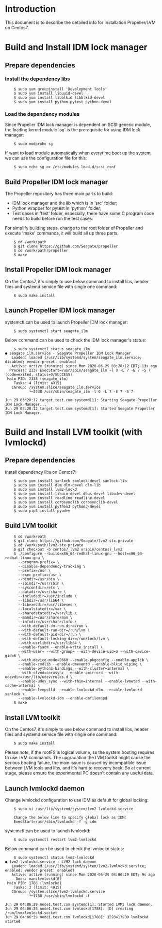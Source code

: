 # Introduction

This document is to describe the detailed info for installation
Propeller/LVM on Centos7.

# Build and Install IDM lock manager

## Prepare dependencies

### Install the dependency libs

```
    $ sudo yum groupinstall 'Development Tools'
    $ sudo yum install libuuid-devel
    $ sudo yum install libblkid libblkid-devel
    $ sudo yum install python-pytest python-devel
```

### Load the dependency modules

Since Propeller IDM lock manager is dependent on SCSI generic module,
the loading kernel module 'sg' is the prerequisite for using IDM lock
manager:

```
    $ sudo modprobe sg
```

If want to load module automatically when everytime boot up the system,
we can use the configuration file for this:

```
    $ sudo echo sg >> /etc/modules-load.d/scsi.conf
```


## Build Propeller IDM lock manager

The Propeller repository has three main parts to build:

- IDM lock manager and the lib which is in 'src' folder;
- Python wrapper for pytest in 'python' folder;
- Test cases in 'test' folder, especially, there have some C program
  code needs to build before run the test cases.

For simplify building steps, change to the root folder of Propeller and
execute 'make' commands, it will build all up three parts.

```
    $ cd /work/path
    $ git clone https://github.com/Seagate/propeller
    $ cd /work/path/propeller
    $ make
```

## Install Propeller IDM lock manager

On the Centos7, it's simply to use below command to install libs,
header files and systemd service file with single one command:

```
    $ sudo make install
```

## Launch Propeller IDM lock manager

systemctl can be used to launch Propeller IDM lock manager:

```
    $ sudo systemctl start seagate_ilm
```

Below command can be used to check the IDM lock manager's status:

```
    $ sudo systemctl status seagate_ilm
● seagate_ilm.service - Seagate Propeller IDM Lock Manager
   Loaded: loaded (/usr/lib/systemd/system/seagate_ilm.service; disabled; vendor preset: enabled)
   Active: active (running) since Mon 2020-06-29 03:28:12 EDT; 13s ago
  Process: 2337 ExecStart=/usr/sbin/seagate_ilm -l 0 -L 7 -E 7 -S 7 (code=exited, status=0/SUCCESS)
 Main PID: 2338 (seagate_ilm)
    Tasks: 4 (limit: 4915)
   CGroup: /system.slice/seagate_ilm.service
           └─2338 /usr/sbin/seagate_ilm -l 0 -L 7 -E 7 -S 7

Jun 29 03:28:12 target.test.com systemd[1]: Starting Seagate Propeller IDM Lock Manager...
Jun 29 03:28:12 target.test.com systemd[1]: Started Seagate Propeller IDM Lock Manager.

```

# Build and Install LVM toolkit (with lvmlockd)

## Prepare dependencies

Install dependency libs on Centos7:

```
    $ sudo yum install sanlock sanlock-devel sanlock-lib
    $ sudo yum install dlm dlm-devel dlm-lib
    $ sudo yum install lvm2-lockd
    $ sudo yum install libaio-devel dbus-devel libudev-devel
    $ sudo yum install readline readline-devel
    $ sudo yum install corosynclib corosynclib-devel
    $ sudo yum install python3 python3-devel
    $ sudo pip3 install pyudev
```

## Build LVM toolkit

```
    $ cd /work/path
    $ git clone https://github.com/Seagate/lvm2-stx-private
    $ cd /work/path/lvm2-stx-private
    $ git checkout -b centos7_lvm2 origin/centos7_lvm2
    $ ./configure --build=x86_64-redhat-linux-gnu --host=x86_64-redhat-linux-gnu \
      --program-prefix= \
      --disable-dependency-tracking \
      --prefix=/usr \
      --exec-prefix=/usr \
      --bindir=/usr/bin \
      --sbindir=/usr/sbin \
      --sysconfdir=/etc \
      --datadir=/usr/share \
      --includedir=/usr/include \
      --libdir=/usr/lib64 \
      --libexecdir=/usr/libexec \
      --localstatedir=/var \
      --sharedstatedir=/var/lib \
      --mandir=/usr/share/man \
      --infodir=/usr/share/info \
      --with-default-dm-run-dir=/run \
      --with-default-run-dir=/run/lvm \
      --with-default-pid-dir=/run \
      --with-default-locking-dir=/run/lock/lvm \
      --with-usrlibdir=/usr/lib64 \
      --enable-fsadm --enable-write_install \
      --with-user= --with-group= --with-device-uid=0 --with-device-gid=6 \
      --with-device-mode=0660 --enable-pkgconfig --enable-applib \
      --enable-cmdlib --enable-dmeventd --enable-blkid_wiping \
      --enable-python2-bindings --with-cluster=internal \
      --with-clvmd=corosync --enable-cmirrord --with-udevdir=/usr/lib/udev/rules.d \
      --enable-udev_sync --with-thin=internal --enable-lvmetad --with-cache=internal \
      --enable-lvmpolld --enable-lvmlockd-dlm --enable-lvmlockd-sanlock \
      --enable-lvmlockd-idm --enable-dmfilemapd
    $ make
```

## Install LVM toolkit

On the Centos7, it's simply to use below command to install libs,
header files and systemd service file with single one command:

```
    $ sudo make install
```

Please *note*, if the rootFS is logical volume, so the system
booting requires to use LVM commands.  The upgradation the
LVM toolkit might cause the serious booting failure, the
main issue is caused by incompatible issue between LVM tools
and libs, and it's hard to recovery back.  So at current stage,
please ensure the experimental PC doesn't contain any useful
data.

## Launch lvmlockd daemon

Change lvmlockd configuration to use IDM as default for global locking:
```
    $ sudo vi /usr/lib/systemd/system/lvm2-lvmlockd.service

    Change the below line to specify global lock as IDM:
    ExecStart=/usr/sbin/lvmlockd -f -g idm
```

systemctl can be used to launch lvmlockd:

```
    $ sudo systemctl restart lvm2-lvmlockd
```

Below command can be used to check the lvmlockd status:

```
    $ sudo systemctl status lvm2-lvmlockd
● lvm2-lvmlockd.service - LVM2 lock daemon
   Loaded: loaded (/usr/lib/systemd/system/lvm2-lvmlockd.service; enabled; vendor preset: enabled)
   Active: active (running) since Mon 2020-06-29 04:06:29 EDT; 9s ago
     Docs: man:lvmlockd(8)
 Main PID: 1788 (lvmlockd)
    Tasks: 3 (limit: 4915)
   CGroup: /system.slice/lvm2-lvmlockd.service
           └─1788 /usr/sbin/lvmlockd -f

Jun 29 04:06:29 node1.test.com systemd[1]: Started LVM2 lock daemon.
Jun 29 04:06:29 node1.test.com lvmlockd[1788]: [D] creating /run/lvm/lvmlockd.socket
Jun 29 04:06:29 node1.test.com lvmlockd[1788]: 1593417989 lvmlockd started
```
